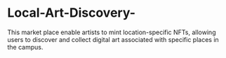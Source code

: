# Local-Art-Discovery-
This market place enable artists to mint location-specific NFTs, allowing users to discover and collect digital art associated with specific places in the campus.
